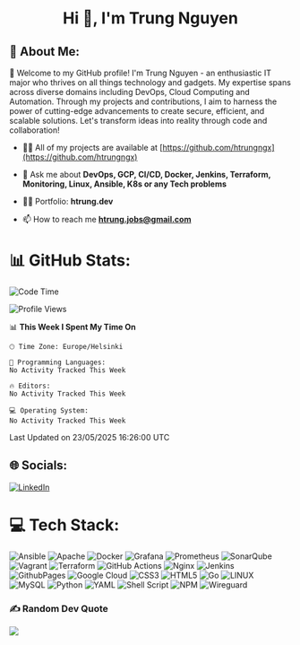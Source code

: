 <h1 align="center">Hi 👋, I'm Trung Nguyen</h1>

## 💫 About Me:
👋 Welcome to my GitHub profile! I'm Trung Nguyen - an enthusiastic IT major who thrives on all things technology and gadgets. My expertise spans across diverse domains including DevOps, Cloud Computing and Automation. Through my projects and contributions, I aim to harness the power of cutting-edge advancements to create secure, efficient, and scalable solutions. Let's transform ideas into reality through code and collaboration!<br>


- 👨‍💻 All of my projects are available at [https://github.com/htrungngx](https://github.com/htrungngx)

- 💬 Ask me about **DevOps, GCP, CI/CD, Docker, Jenkins, Terraform, Monitoring, Linux, Ansible, K8s or any Tech problems**

- 👨‍💻 Portfolio: **htrung.dev**

- 📫 How to reach me **htrung.jobs@gmail.com** 


# 📊 GitHub Stats:
<!--START_SECTION:waka-->
![Code Time](http://img.shields.io/badge/Code%20Time-235%20hrs%2014%20mins-blue)

![Profile Views](http://img.shields.io/badge/Profile%20Views-0-blue)

📊 **This Week I Spent My Time On** 

```text
🕑︎ Time Zone: Europe/Helsinki

💬 Programming Languages: 
No Activity Tracked This Week

🔥 Editors: 
No Activity Tracked This Week

💻 Operating System: 
No Activity Tracked This Week
```


 Last Updated on 23/05/2025 16:26:00 UTC
<!--END_SECTION:waka-->


## 🌐 Socials:
[![LinkedIn](https://img.shields.io/badge/LinkedIn-%230077B5.svg?logo=linkedin&logoColor=white)](https://linkedin.com/in/hoangtrungcva) 

# 💻 Tech Stack:
![Ansible](https://img.shields.io/badge/ansible-%231A1918.svg?style=flat-square&logo=ansible&logoColor=white) ![Apache](https://img.shields.io/badge/apache-%23D42029.svg?style=flat-square&logo=apache&logoColor=white) ![Docker](https://img.shields.io/badge/docker-%230db7ed.svg?style=flat-square&logo=docker&logoColor=white) ![Grafana](https://img.shields.io/badge/grafana-%23F46800.svg?style=flat-square&logo=grafana&logoColor=white) ![Prometheus](https://img.shields.io/badge/Prometheus-E6522C?style=flat-square&logo=Prometheus&logoColor=white) ![SonarQube](https://img.shields.io/badge/SonarQube-black?style=flat-square&logo=sonarqube&logoColor=4E9BCD) ![Vagrant](https://img.shields.io/badge/vagrant-%231563FF.svg?style=flat-square&logo=vagrant&logoColor=white) ![Terraform](https://img.shields.io/badge/terraform-%235835CC.svg?style=flat-square&logo=terraform&logoColor=white) ![GitHub Actions](https://img.shields.io/badge/github%20actions-%232671E5.svg?style=flat-square&logo=githubactions&logoColor=white) ![Nginx](https://img.shields.io/badge/nginx-%23009639.svg?style=flat-square&logo=nginx&logoColor=white) ![Jenkins](https://img.shields.io/badge/jenkins-%232C5263.svg?style=flat-square&logo=jenkins&logoColor=white) ![GithubPages](https://img.shields.io/badge/github%20pages-121013?style=flat-square&logo=github&logoColor=white) ![Google Cloud](https://img.shields.io/badge/GoogleCloud-%234285F4.svg?style=flat-square&logo=google-cloud&logoColor=white) ![CSS3](https://img.shields.io/badge/css3-%231572B6.svg?style=flat-square&logo=css3&logoColor=white) ![HTML5](https://img.shields.io/badge/html5-%23E34F26.svg?style=flat-square&logo=html5&logoColor=white) ![Go](https://img.shields.io/badge/go-%2300ADD8.svg?style=flat-square&logo=go&logoColor=white) ![LINUX](https://img.shields.io/badge/Linux-FCC624?style=flat-square&logo=linux&logoColor=black) ![MySQL](https://img.shields.io/badge/mysql-%2300f.svg?style=flat-square&logo=mysql&logoColor=white) ![Python](https://img.shields.io/badge/python-3670A0?style=flat-square&logo=python&logoColor=ffdd54) ![YAML](https://img.shields.io/badge/yaml-%23ffffff.svg?style=flat-square&logo=yaml&logoColor=151515) ![Shell Script](https://img.shields.io/badge/shell_script-%23121011.svg?style=flat-square&logo=gnu-bash&logoColor=white) ![NPM](https://img.shields.io/badge/NPM-%23CB3837.svg?style=flat-square&logo=npm&logoColor=white) ![Wireguard](https://img.shields.io/badge/wireguard-%2388171A.svg?style=flat-square&logo=wireguard&logoColor=white)

### ✍️ Random Dev Quote
![](https://quotes-github-readme.vercel.app/api?type=horizontal&theme=tokyonight)

